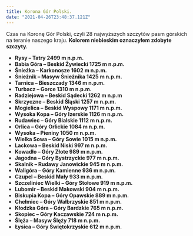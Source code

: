 ```yaml
---
title: Korona Gór Polski.
date: "2021-04-26T23:48:37.121Z"
---
```



<p class="justify">Czas na Koronę Gór Polski, czyli 28 najwyższych szczytów pasm górskich na teranie naszego kraju.</p?>
<span class="blue"><b>Kolorem niebieskim oznaczyłem zdobyte szczyty.</b></span>
<b>
<ul>
<li>Rysy – Tatry 2499 m n.p.m.</li>
<li>Babia Góra – Beskid Żywiecki 1725 m n.p.m.</li>
<li>Śnieżka – Karkonosze 1602 m n.p.m.</li>
<li>Śnieżnik – Masyw Śnieżnika 1425 m n.p.m.</li>
<li>Tarnica – Bieszczady 1346 m n.p.m.</li>
<li class="blue">Turbacz – Gorce 1310 m n.p.m.</li>
<li>Radziejowa – Beskid Sądecki 1262 m n.p.m</li>
<li class="blue">Skrzyczne – Beskid Śląski 1257 m n.p.m.</li>
<li class="blue">Mogielica – Beskid Wyspowy 1171 m n.p.m.</li>
<li>Wysoka Kopa – Góry Izerskie 1126 m n.p.m.</li>
<li>Rudawiec – Góry Bialskie 1112 m n.p.m.</li>
<li>Orlica – Góry Orlickie 1084 m n.p.m.</li>
<li>Wysoka – Pieniny 1050 m n.p.m.</li>
<li>Wielka Sowa – Góry Sowie 1015 m n.p.m.</li>
<li>Lackowa – Beskid Niski 997 m n.p.m.</li>
<li>Kowadło – Góry Złote 989 m n.p.m.</li>
<li>Jagodna – Góry Bystrzyckie 977 m n.p.m.</li>
<li>Skalnik – Rudawy Janowickie 945 m n.p.m.</li>
<li>Waligóra – Góry Kamienne 936 m n.p.m.</li>
<li class="blue">Czupel – Beskid Mały 933 m n.p.m.</li>
<li>Szczeliniec Wielki – Góry Stołowe 919 m n.p.m.</li>
<li class="blue">Lubomir – Beskid Makowski 904 m n.p.m.</li>
<li>Biskupia Kopa – Góry Opawskie 889 m n.p.m.</li>
<li>Chełmiec – Góry Wałbrzyskie 851 m n.p.m.</li>
<li>Kłodzka Góra – Góry Bardzkie 765 m n.p.m.</li>
<li>Skopiec – Góry Kaczawskie 724 m n.p.m.</li>
<li>Ślęża – Masyw Ślęży 718 m n.p.m.</li>
<li>Łysica – Góry Świętokrzyskie 612 m n.p.m.</li>
</ul>
</b>
